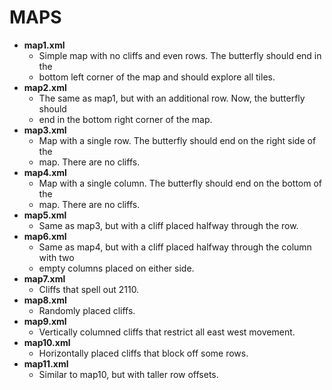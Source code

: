 # MAPS #
* **map1.xml**
    * Simple map with no cliffs and even rows. The butterfly should end in the
    * bottom left corner of the map and should explore all tiles.
* **map2.xml**
    * The same as map1, but with an additional row. Now, the butterfly should
    * end in the bottom right corner of the map.
* **map3.xml**
    * Map with a single row. The butterfly should end on the right side of the
    * map. There are no cliffs.
* **map4.xml**
    * Map with a single column. The butterfly should end on the bottom of the
    * map. There are no cliffs.
* **map5.xml**
    * Same as map3, but with a cliff placed halfway through the row. 
* **map6.xml**
    * Same as map4, but with a cliff placed halfway through the column with two
    * empty columns placed on either side.
* **map7.xml**
    * Cliffs that spell out 2110.
* **map8.xml**
    * Randomly placed cliffs.
* **map9.xml**
    * Vertically columned cliffs that restrict all east west movement.
* **map10.xml**
    * Horizontally placed cliffs that block off some rows. 
* **map11.xml**
    * Similar to map10, but with taller row offsets.
